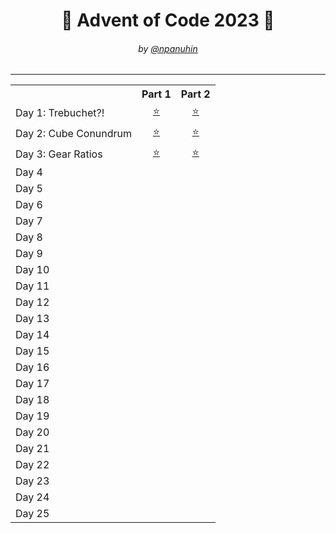 <h1 align="center">🎄 Advent of Code 2023 🎄</h1>
<h6 align="center">by <a href="https://github.com/npanuhin">@npanuhin</a></h6>

<!-- <div align="center">
    <img src="../docs/2023/AoC.min.svg">
</div> -->

---

<!-- Solved table start -->
<table>
	<tr>
		<th></th>
		<th align="center">Part 1</th>
		<th align="center">Part 2</th>
	</tr>
	<tr>
		<td>Day 1: Trebuchet?!</td>
		<td align="center"><a href="Day%2001/part1.py">⭐</a></td>
		<td align="center"><a href="Day%2001/part2.py">⭐</a></td>
	</tr>
	<tr>
		<td>Day 2: Cube Conundrum</td>
		<td align="center"><a href="Day%2002/part1.py">⭐</a></td>
		<td align="center"><a href="Day%2002/part2.py">⭐</a></td>
	</tr>
	<tr>
		<td>Day 3: Gear Ratios</td>
		<td align="center"><a href="Day%2003/part1.py">⭐</a></td>
		<td align="center"><a href="Day%2003/part2.py">⭐</a></td>
	</tr>
	<tr>
		<td>Day 4</td>
		<td align="center"></td>
		<td align="center"></td>
	</tr>
	<tr>
		<td>Day 5</td>
		<td align="center"></td>
		<td align="center"></td>
	</tr>
	<tr>
		<td>Day 6</td>
		<td align="center"></td>
		<td align="center"></td>
	</tr>
	<tr>
		<td>Day 7</td>
		<td align="center"></td>
		<td align="center"></td>
	</tr>
	<tr>
		<td>Day 8</td>
		<td align="center"></td>
		<td align="center"></td>
	</tr>
	<tr>
		<td>Day 9</td>
		<td align="center"></td>
		<td align="center"></td>
	</tr>
	<tr>
		<td>Day 10</td>
		<td align="center"></td>
		<td align="center"></td>
	</tr>
	<tr>
		<td>Day 11</td>
		<td align="center"></td>
		<td align="center"></td>
	</tr>
	<tr>
		<td>Day 12</td>
		<td align="center"></td>
		<td align="center"></td>
	</tr>
	<tr>
		<td>Day 13</td>
		<td align="center"></td>
		<td align="center"></td>
	</tr>
	<tr>
		<td>Day 14</td>
		<td align="center"></td>
		<td align="center"></td>
	</tr>
	<tr>
		<td>Day 15</td>
		<td align="center"></td>
		<td align="center"></td>
	</tr>
	<tr>
		<td>Day 16</td>
		<td align="center"></td>
		<td align="center"></td>
	</tr>
	<tr>
		<td>Day 17</td>
		<td align="center"></td>
		<td align="center"></td>
	</tr>
	<tr>
		<td>Day 18</td>
		<td align="center"></td>
		<td align="center"></td>
	</tr>
	<tr>
		<td>Day 19</td>
		<td align="center"></td>
		<td align="center"></td>
	</tr>
	<tr>
		<td>Day 20</td>
		<td align="center"></td>
		<td align="center"></td>
	</tr>
	<tr>
		<td>Day 21</td>
		<td align="center"></td>
		<td align="center"></td>
	</tr>
	<tr>
		<td>Day 22</td>
		<td align="center"></td>
		<td align="center"></td>
	</tr>
	<tr>
		<td>Day 23</td>
		<td align="center"></td>
		<td align="center"></td>
	</tr>
	<tr>
		<td>Day 24</td>
		<td align="center"></td>
		<td align="center"></td>
	</tr>
	<tr>
		<td>Day 25</td>
		<td align="center" colspan="2"></td>
	</tr>
</table>
<!-- Solved table end -->

<!-- |                                               |                           |                          |
|  Total:                                       |           25/25           |          25/25           | -->
